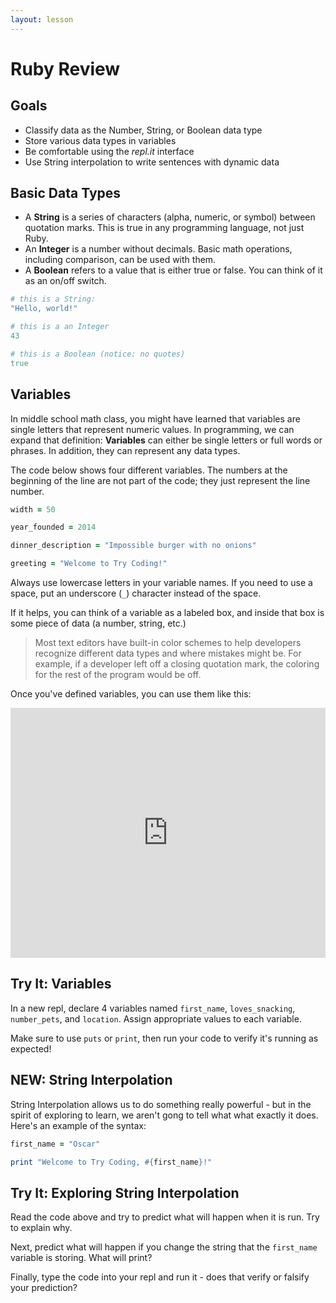 ```yaml
---
layout: lesson
---
```


# Ruby Review

## Goals

- Classify data as the Number, String, or Boolean data type
- Store various data types in variables
- Be comfortable using the _repl.it_ interface
- Use String interpolation to write sentences with dynamic data

## Basic Data Types

- A **String** is a series of characters (alpha, numeric, or symbol) between quotation marks. This is true in any programming language, not just Ruby.
- An **Integer** is a number without decimals. Basic math operations, including comparison, can be used with them.
- A **Boolean** refers to a value that is either true or false. You can think of it as an on/off switch.

```ruby
# this is a String:
"Hello, world!"

# this is a an Integer
43

# this is a Boolean (notice: no quotes)
true
```

## Variables

In middle school math class, you might have learned that variables are single letters that represent numeric values. In programming, we can expand that definition: **Variables** can either be single letters or full words or phrases. In addition, they can represent any data types.

The code below shows four different variables. The numbers at the beginning of the line are not part of the code; they just represent the line number.


```ruby
width = 50

year_founded = 2014

dinner_description = "Impossible burger with no onions"

greeting = "Welcome to Try Coding!"
```

Always use lowercase letters in your variable names. If you need to use a space, put an underscore (`_`) character instead of the space.

If it helps, you can think of a variable as a labeled box, and inside that box is some piece of data (a number, string, etc.)

> Most text editors have built-in color schemes to help developers recognize different data types and where mistakes might be. For example, if a developer left off a closing quotation mark, the coloring for the rest of the program would be off.

Once you've defined variables, you can use them like this:

<iframe height="400px" width="100%" src="https://repl.it/@turingtrycoding/printingstrings?lite=true" scrolling="no" frameborder="no" allowtransparency="true" allowfullscreen="true" sandbox="allow-forms allow-pointer-lock allow-popups allow-same-origin allow-scripts allow-modals"></iframe>

<div class="try-it-new">
  <h2>Try It: Variables</h2>
  <p>In a new repl, declare 4 variables named <code>first_name</code>, <code>loves_snacking</code>, <code>number_pets</code>, and <code>location</code>. Assign appropriate values to each variable.</p>
  <p>Make sure to use <code>puts</code> or <code>print</code>, then run your code to verify it's running as expected!</p>
</div>

## NEW: String Interpolation

String Interpolation allows us to do something really powerful - but in the spirit of exploring to learn, we aren't gong to tell what what exactly it does. Here's an example of the syntax:

```ruby
first_name = "Oscar"

print "Welcome to Try Coding, #{first_name}!"
```

<div class="try-it-new">
  <h2>Try It: Exploring String Interpolation</h2>
  <p>Read the code above and try to predict what will happen when it is run. Try to explain why.</p>
  <p>Next, predict what will happen if you change the string that the <code>first_name</code> variable is storing. What will print?</p>
  <p>Finally, type the code into your repl and run it - does that verify or falsify your prediction?</p>
</div>
